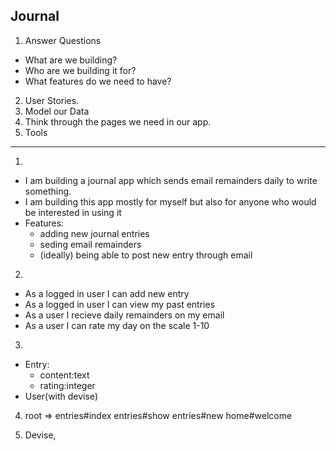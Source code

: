 ## Journal


1. Answer Questions
  - What are we building?
  - Who are we building it for?
  - What features do we need to have?
2. User Stories.
3. Model our Data
4. Think through the pages we need in our app.
5. Tools

---

1.
 - I am building a journal app which sends email remainders daily    to write something.
 - I am building this app mostly for myself but also for anyone who would be interested in using it
 - Features:
    - adding new journal entries
    - seding email remainders
    - (ideally) being able to post new entry through email

2.
  - As a logged in user I can add new entry
  - As a logged in user I can view my past entries
  - As a user I recieve daily remainders on my email
  - As a user I can rate my day on the scale 1-10

3.
  - Entry:
    - content:text
    - rating:integer
  - User(with devise)

4. root => entries#index
   entries#show
   entries#new
   home#welcome

5. Devise, 
